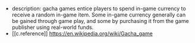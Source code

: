 
- description: gacha games entice players to spend in-game currency to receive a random in-game item. Some in-game currency generally can be gained through game play, and some by purchasing it from the game publisher using real-world funds.
- [[c.reference]] https://en.wikipedia.org/wiki/Gacha_game